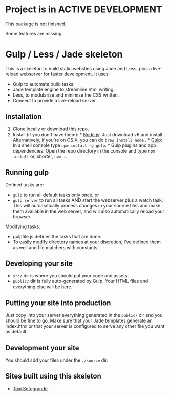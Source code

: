 ﻿# Project is in ACTIVE DEVELOPMENT

This package is not finished.

Some features are missing.


# Gulp / Less / Jade skeleton

This is a skeleton to build static websties using Jade and Less, plus a live-reload webserver for faster development. It uses:
  * Gulp to automate build tasks.
  * Jade template engine to streamline html writing.
  * Less, to modularize and minimize the CSS written.
  * Connect to provide a live-reload server.

## Installation

  1. Clone locally or download this repo.
  1. Install (if you don't have them):
    * [Node.js](http://nodejs.org): Just download v6 and install. Alternatively, if you're on OS X, you can do  `brew install node` .
    * [Gulp](http://gulpjs.com): In a shell console type `npm install -g gulp`.
    * Gulp plugins and app dependencies: Open the repo directory in the console and type `npm install` or, shorter, `npm i`.

## Running gulp

Defined tasks are:
  * `gulp` to run all default tasks only once, or
  * `gulp server` to run all tasks AND start the webserver plus a watch task. This will automatically process changes in your source files and make them available in the web server, and will also automatically reload your browser.

Modifying tasks:
  * gulpfile.js defines the tasks that are done.
  * To easily modify directory names at your discretion, I've defined them as well and file matchers with constants.

## Developing your site

* `src/` dir is where you should put your code and assets.
* `public/` dir is fully auto-generated by Gulp. Your HTML files and everything else will be here.

## Putting your site into production

Just copy into your server everything generated in the `public/` dir and you should be fine to go. Make sure that your Jade templates generate an index.html or that your server is configured to serve any other file you want as default.

## Development your site

You should add your files under the `./source` dir.

## Sites built using this skeleton

  * [Taxi Sotogrande](http://www.sotogrande.taxi)
